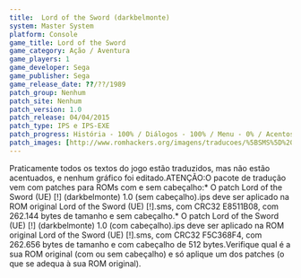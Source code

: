 ```yaml
---
title:  Lord of the Sword (darkbelmonte)
system: Master System
platform: Console
game_title: Lord of the Sword
game_category: Ação / Aventura
game_players: 1
game_developer: Sega
game_publisher: Sega
game_release_date: ??/??/1989
patch_group: Nenhum
patch_site: Nenhum
patch_version: 1.0
patch_release: 04/04/2015
patch_type: IPS e IPS-EXE
patch_progress: História - 100% / Diálogos - 100% / Menu - 0% / Acentos - 0% / Outros - 0%
patch_images: [http://www.romhackers.org/imagens/traducoes/%5BSMS%5D%20Lord%20of%20the%20Sword%20%20-%20darkbelmonte%20-%201.png,http://www.romhackers.org/imagens/traducoes/%5BSMS%5D%20Lord%20of%20the%20Sword%20%20-%20darkbelmonte%20-%202.png,http://www.romhackers.org/imagens/traducoes/%5BSMS%5D%20Lord%20of%20the%20Sword%20%20-%20darkbelmonte%20-%203.png]
---
```

Praticamente todos os textos do jogo estão traduzidos, mas não estão acentuados, e nenhum gráfico foi editado.ATENÇÃO:O pacote de tradução vem com patches para ROMs com e sem cabeçalho:* O patch Lord of the Sword (UE) [!] (darkbelmonte) 1.0 (sem cabeçalho).ips deve ser aplicado na ROM original Lord of the Sword (UE) [!].sms, com CRC32 E8511B08, com 262.144 bytes de tamanho e sem cabeçalho.* O patch Lord of the Sword (UE) [!] (darkbelmonte) 1.0 (com cabeçalho).ips deve ser aplicado na ROM original Lord of the Sword (UE) [!].sms, com CRC32 F5C368F4, com 262.656 bytes de tamanho e com cabeçalho de 512 bytes.Verifique qual é a sua ROM original (com ou sem cabeçalho) e só aplique um dos patches (o que se adequa à sua ROM original).